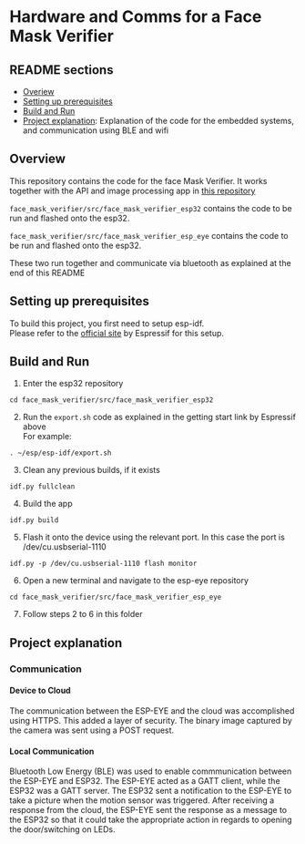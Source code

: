 # Hardware and Comms for a Face Mask Verifier   

## README sections  

* [Overiew](#overview)
* [Setting up prerequisites](#setting-up-the-prerequisites)
* [Build and Run](#build-and-run)
* [Project explanation](#project-explanation): Explanation of the code for the embedded systems, and communication using BLE and wifi

## Overview  

This repository contains the code for the face Mask Verifier. It works together with the API and image processing app in [this repository](https://github.com/pkjennings999/CS7NS2-API/tree/main/CS7NS2-API)

`face_mask_verifier/src/face_mask_verifier_esp32` contains the code to be run and flashed onto the esp32.   

`face_mask_verifier/src/face_mask_verifier_esp_eye` contains the code to be run and flashed onto the esp32.      

These two run together and communicate via bluetooth as explained at the end of this README

## Setting up prerequisites  

To build this project, you first need to setup esp-idf.  
Please refer to the [official site](https://docs.espressif.com/projects/esp-idf/en/v4.0/get-started/index.html) by Espressif for this setup.

## Build and Run

1. Enter the esp32 repository
```
cd face_mask_verifier/src/face_mask_verifier_esp32
```

2. Run the `export.sh` code as explained in the getting start link by Espressif above   
For example:
```
. ~/esp/esp-idf/export.sh
```   

3. Clean any previous builds, if it exists
```
idf.py fullclean
```

4. Build the app
```
idf.py build
```

5. Flash it onto the device using the relevant port. In this case the port is /dev/cu.usbserial-1110
```
idf.py -p /dev/cu.usbserial-1110 flash monitor
```

6. Open a new terminal and navigate to the esp-eye repository
```
cd face_mask_verifier/src/face_mask_verifier_esp_eye
```

7. Follow steps 2 to 6 in this folder

## Project explanation  



### Communication
#### Device to Cloud
The communication between the ESP-EYE and the cloud was accomplished using HTTPS. This added a layer of security.
The binary image captured by the camera was sent using a POST request.

#### Local Communication
Bluetooth Low Energy (BLE) was used to enable commmunication between the ESP-EYE
and ESP32. The ESP-EYE acted as a GATT client, while the ESP32 was a GATT server.
The ESP32 sent a notification to the ESP-EYE to take a picture when the
motion sensor was triggered. After receiving a response from the cloud, the ESP-EYE
sent the response as a message to the ESP32 so that it could take the appropriate action in regards to opening the door/switching on LEDs.
